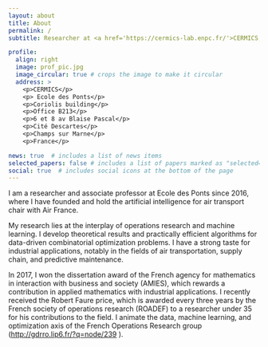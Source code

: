 ```yaml
---
layout: about
title: About
permalink: /
subtitle: Researcher at <a href='https://cermics-lab.enpc.fr/'>CERMICS, Ecole des Ponts</a>

profile:
  align: right
  image: prof_pic.jpg
  image_circular: true # crops the image to make it circular
  address: >
    <p>CERMICS</p>
    <p> Ecole des Ponts</p>
    <p>Coriolis building</p>
    <p>Office B213</p>
    <p>6 et 8 av Blaise Pascal</p>
    <p>Cité Descartes</p>
    <p>Champs sur Marne</p>
    <p>France</p>

news: true  # includes a list of news items
selected_papers: false # includes a list of papers marked as "selected={true}"
social: true  # includes social icons at the bottom of the page
---
```


I am a researcher and associate professor at Ecole des Ponts since 2016, where I have founded and hold the artificial intelligence for air transport chair with Air France. 

My research lies at the interplay of operations research and machine learning. I develop theoretical results and practically efficient algorithms for data-driven combinatorial optimization problems. I have a strong taste for industrial applications, notably in the fields of air transportation, supply chain, and predictive maintenance. 

In 2017, I won the dissertation award of the French agency for mathematics in interaction with business and society (AMIES), which rewards a contribution in applied mathematics with industrial applications. I recently received the Robert Faure price, which is awarded every three years by the French society of operations research (ROADEF) to a researcher under 35 for his contributions to the field. I animate the data, machine learning, and optimization axis of the French Operations Research group (http://gdrro.lip6.fr/?q=node/239 ). 

<!-- Write your biography here. Tell the world about yourself. Link to your favorite [subreddit](http://reddit.com). You can put a picture in, too. The code is already in, just name your picture `prof_pic.jpg` and put it in the `img/` folder.

Put your address / P.O. box / other info right below your picture. You can also disable any these elements by editing `profile` property of the YAML header of your `_pages/about.md`. Edit `_bibliography/papers.bib` and Jekyll will render your [publications page](/al-folio/publications/) automatically.

Link to your social media connections, too. This theme is set up to use [Font Awesome icons](http://fortawesome.github.io/Font-Awesome/) and [Academicons](https://jpswalsh.github.io/academicons/), like the ones below. Add your Facebook, Twitter, LinkedIn, Google Scholar, or just disable all of them. -->

